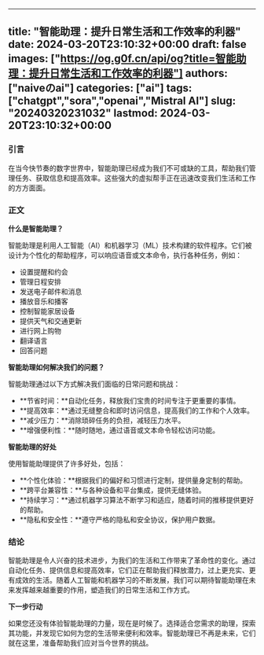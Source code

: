 
---
title: "智能助理：提升日常生活和工作效率的利器"
date: 2024-03-20T23:10:32+00:00
draft: false
images: ["https://og.g0f.cn/api/og?title=智能助理：提升日常生活和工作效率的利器"]
authors: ["naiveのai"]
categories: ["ai"]
tags: ["chatgpt","sora","openai","Mistral AI"]
slug: "20240320231032"
lastmod: 2024-03-20T23:10:32+00:00
---
### 引言

在当今快节奏的数字世界中，智能助理已经成为我们不可或缺的工具，帮助我们管理任务、获取信息和提高效率。这些强大的虚拟帮手正在迅速改变我们生活和工作的方方面面。

### 正文

**什么是智能助理？**

智能助理是利用人工智能（AI）和机器学习（ML）技术构建的软件程序。它们被设计为个性化的帮助程序，可以响应语音或文本命令，执行各种任务，例如：

- 设置提醒和约会
- 管理日程安排
- 发送电子邮件和消息
- 播放音乐和播客
- 控制智能家居设备
- 提供天气和交通更新
- 进行网上购物
- 翻译语言
- 回答问题

**智能助理如何解决我们的问题？**

智能助理通过以下方式解决我们面临的日常问题和挑战：

- **节省时间：**自动化任务，释放我们宝贵的时间专注于更重要的事情。
- **提高效率：**通过无缝整合和即时访问信息，提高我们的工作和个人效率。
- **减少压力：**消除琐碎任务的负担，减轻压力水平。
- **增强便利性：**随时随地，通过语音或文本命令轻松访问功能。

**智能助理的好处**

使用智能助理提供了许多好处，包括：

- **个性化体验：**根据我们的偏好和习惯进行定制，提供量身定制的帮助。
- **跨平台兼容性：**与各种设备和平台集成，提供无缝体验。
- **持续学习：**通过机器学习算法不断学习和适应，随着时间的推移提供更好的帮助。
- **隐私和安全性：**遵守严格的隐私和安全协议，保护用户数据。

### 结论

智能助理是令人兴奋的技术进步，为我们的生活和工作带来了革命性的变化。通过自动化任务、提供信息和提高效率，它们正在帮助我们释放潜力，过上更充实、更有成效的生活。随着人工智能和机器学习的不断发展，我们可以期待智能助理在未来发挥越来越重要的作用，塑造我们的日常生活和工作方式。

**下一步行动**

如果您还没有体验智能助理的力量，现在是时候了。选择适合您需求的助理，探索其功能，并发现它如何为您的生活带来便利和效率。智能助理已不再是未来，它们就在这里，准备帮助我们应对当今世界的挑战。